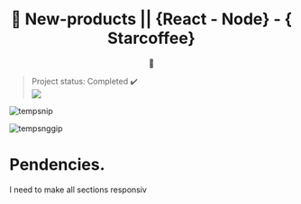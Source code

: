 
<h1 align="center">
    <a">🔗 New-products || {React - Node} - { Starcoffee}</a>
</h1>
<p align="center">🚀 </p> 

> Project status: Completed :heavy_check_mark:  
> <img src="https://img.shields.io/badge/-HTML5%20and%20CSS-critical"/> 

![tempsnip](https://user-images.githubusercontent.com/56550632/111852659-98b0fb80-88f6-11eb-859e-482f0c919817.png)


![tempsnggip](https://user-images.githubusercontent.com/56550632/111852674-a6668100-88f6-11eb-8381-178da524b6ce.png)

# Pendencies.

I need to make all sections responsiv
